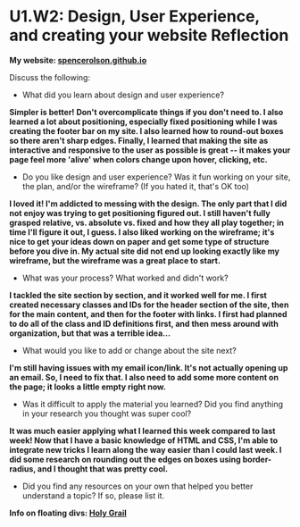 # U1.W2: Design, User Experience, and creating your website Reflection

**My website: [spencerolson.github.io](http://spencerolson.github.io)**

Discuss the following:

* What did you learn about design and user experience? 

**Simpler is better! Don't overcomplicate things if you don't need to. I also learned a lot about positioning, especially fixed positioning while I was creating the footer bar on my site. I also learned how to round-out boxes so there aren't sharp edges. Finally, I learned that making the site as interactive and responsive to the user as possible is great -- it makes your page feel more 'alive' when colors change upon hover, clicking, etc.**

* Do you like design and user experience? Was it fun working on your site, the plan, and/or the wireframe? (If you hated it, that's OK too)

**I loved it! I'm addicted to messing with the design. The only part that I did not enjoy was trying to get positioning figured out. I still haven't fully grasped relative, vs. absolute vs. fixed and how they all play together; in time I'll figure it out, I guess. I also liked working on the wireframe; it's nice to get your ideas down on paper and get some type of structure before you dive in. My actual site did not end up looking exactly like my wireframe, but the wireframe was a great place to start.**

* What was your process? What worked and didn't work?

**I tackled the site section by section, and it worked well for me. I first created necessary classes and IDs for the header section of the site, then for the main content, and then for the footer with links. I first had planned to do all of the class and ID definitions first, and then mess around with organization, but that was a terrible idea...**

* What would you like to add or change about the site next?

**I'm still having issues with my email icon/link. It's not actually opening up an email. So, I need to fix that. I also need to add some more content on the page; it looks a little empty right now.**

* Was it difficult to apply the material you learned? Did you find anything in your research you thought was super cool?

**It was much easier applying what I learned this week compared to last week! Now that I have a basic knowledge of HTML and CSS, I'm able to integrate new tricks I learn along the way easier than I could last week. I did some research on rounding out the edges on boxes using border-radius, and I thought that was pretty cool.**

* Did you find any resources on your own that helped you better understand a topic? If so, please list it.

**Info on floating divs: [Holy Grail](http://alistapart.com/article/holygrail)**